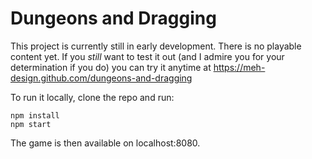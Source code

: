 # Dungeons and Dragging

This project is currently still in early development. 
There is no playable content yet.
If you *still* want to test it out (and I admire you for your determination if you do) you can try it anytime at https://meh-design.github.com/dungeons-and-dragging

To run it locally, clone the repo and run:

```
npm install
npm start
```

The game is then available on localhost:8080.
